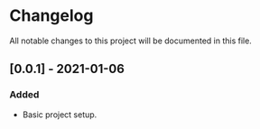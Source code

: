 # Changelog
All notable changes to this project will be documented in this file.

## [0.0.1] - 2021-01-06
### Added
- Basic project setup.
